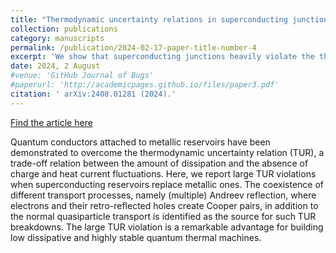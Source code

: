 ```yaml
---
title: "Thermodynamic uncertainty relations in superconducting junctions"
collection: publications
category: manuscripts
permalink: /publication/2024-02-17-paper-title-number-4
excerpt: 'We show that superconducting junctions heavily violate the thermodynamic uncertainty relation.'
date: 2024, 2 August
#venue: 'GitHub Journal of Bugs'
#paperurl: 'http://academicpages.github.io/files/paper3.pdf'
citation: '	arXiv:2408.01281 (2024).'
---
```


[Find the article here](https://arxiv.org/abs/2408.01281)

Quantum conductors attached to metallic reservoirs have been demonstrated to overcome the thermodynamic uncertainty relation (TUR), a trade-off relation between the amount of dissipation and the absence of charge and heat current fluctuations. Here, we report large TUR violations when superconducting reservoirs replace metallic ones. The coexistence of different transport processes, namely (multiple) Andreev reflection, where electrons and their retro-reflected holes create Cooper pairs, in addition to the normal quasiparticle transport is identified as the source for such TUR breakdowns. The large TUR violation is a remarkable advantage for building low dissipative and highly stable quantum thermal machines.
